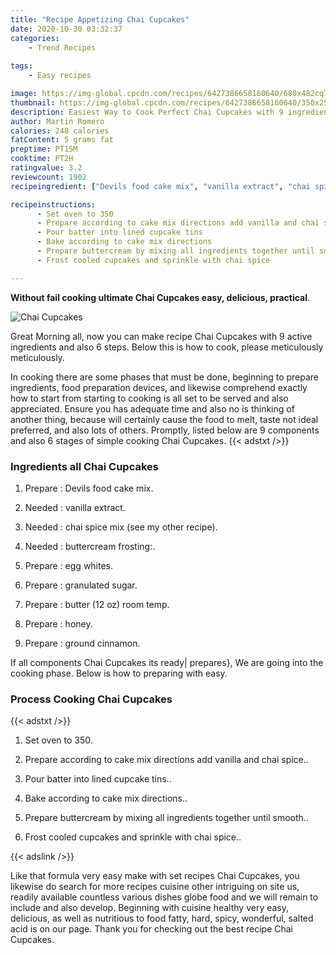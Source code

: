 ```yaml
---
title: "Recipe Appetizing Chai Cupcakes"
date: 2020-10-30 03:32:37
categories:
    - Trend Recipes
    
tags:
    - Easy recipes

image: https://img-global.cpcdn.com/recipes/6427386658160640/680x482cq70/chai-cupcakes-recipe-main-photo.jpg
thumbnail: https://img-global.cpcdn.com/recipes/6427386658160640/350x250cq70/chai-cupcakes-recipe-main-photo.jpg
description: Easiest Way to Cook Perfect Chai Cupcakes with 9 ingredients and 6 stages of easy cooking.
author: Martin Romero
calories: 248 calories
fatContent: 5 grams fat
preptime: PT15M
cooktime: PT2H
ratingvalue: 3.2
reviewcount: 1902
recipeingredient: ["Devils food cake mix", "vanilla extract", "chai spice mix see my other recipe", "buttercream frosting", "egg whites", "granulated sugar", "butter 12 oz room temp", "honey", "ground cinnamon"]

recipeinstructions: 
      - Set oven to 350 
      - Prepare according to cake mix directions add vanilla and chai spice 
      - Pour batter into lined cupcake tins 
      - Bake according to cake mix directions 
      - Prepare buttercream by mixing all ingredients together until smooth 
      - Frost cooled cupcakes and sprinkle with chai spice

---
```




**Without fail cooking ultimate Chai Cupcakes easy, delicious, practical**. 


![Chai Cupcakes](https://img-global.cpcdn.com/recipes/6427386658160640/680x482cq70/chai-cupcakes-recipe-main-photo.jpg "Chai Cupcakes")




Great Morning all, now you can make recipe Chai Cupcakes with 9 active ingredients and also 6 steps. Below this is how to cook, please meticulously meticulously.

In cooking there are some phases that must be done, beginning to prepare ingredients, food preparation devices, and likewise comprehend exactly how to start from starting to cooking is all set to be served and also appreciated. Ensure you has adequate time and also no is thinking of another thing, because will certainly cause the food to melt, taste not ideal preferred, and also lots of others. Promptly, listed below are 9 components and also 6 stages of simple cooking Chai Cupcakes.
{{< adstxt />}}

### Ingredients all Chai Cupcakes


1. Prepare  : Devils food cake mix.

1. Needed  : vanilla extract.

1. Needed  : chai spice mix (see my other recipe).

1. Needed  : buttercream frosting:.

1. Prepare  : egg whites.

1. Prepare  : granulated sugar.

1. Prepare  : butter (12 oz) room temp.

1. Prepare  : honey.

1. Prepare  : ground cinnamon.



If all components Chai Cupcakes its ready| prepares}, We are going into the cooking phase. Below is how to preparing with easy.

### Process Cooking Chai Cupcakes

{{< adstxt />}}


1. Set oven to 350.



1. Prepare according to cake mix directions add vanilla and chai spice..



1. Pour batter into lined cupcake tins..



1. Bake according to cake mix directions..



1. Prepare buttercream by mixing all ingredients together until smooth..



1. Frost cooled cupcakes and sprinkle with chai spice..





{{< adslink />}}

Like that formula very easy make with set recipes Chai Cupcakes, you likewise do search for more recipes cuisine other intriguing on site us, readily available countless various dishes globe food and we will remain to include and also develop. Beginning with cuisine healthy very easy, delicious, as well as nutritious to food fatty, hard, spicy, wonderful, salted acid is on our page. Thank you for checking out the best recipe Chai Cupcakes.
